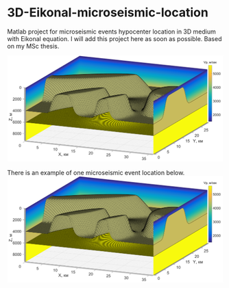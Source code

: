 # 3D-Eikonal-microseismic-location
Matlab project for microseismic events hypocenter location in 3D medium with Eikonal equation.
I will add this project here as soon as possible.
Based on my MSc thesis.

![model_vp](doc/1.png)

There is an example of one microseismic event location below.
![model_vp](doc/1.png)
